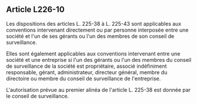 Article L226-10
----
Les dispositions des articles L. 225-38 à L. 225-43 sont applicables aux
conventions intervenant directement ou par personne interposée entre une société
et l'un de ses gérants ou l'un des membres de son conseil de surveillance.

Elles sont également applicables aux conventions intervenant entre une société
et une entreprise si l'un des gérants ou l'un des membres du conseil de
surveillance de la société est propriétaire, associé indéfiniment responsable,
gérant, administrateur, directeur général, membre du directoire ou membre du
conseil de surveillance de l'entreprise.

L'autorisation prévue au premier alinéa de l'article L. 225-38 est donnée par le
conseil de surveillance.
